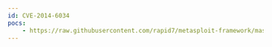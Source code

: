 ```yaml
---
id: CVE-2014-6034
pocs:
    - https://raw.githubusercontent.com/rapid7/metasploit-framework/master/modules/exploits/multi/http/opmanager_socialit_file_upload.rb
---
```

